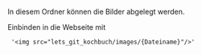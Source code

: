 In diesem Ordner können die Bilder abgelegt werden.
  
Einbinden in die Webseite mit 

     '<img src="lets_git_kochbuch/images/{Dateiname}"/>'
